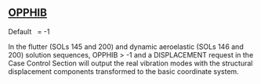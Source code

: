 ## [OPPHIB](https://nexus.hexagon.com/documentationcenter/bundle/MSC_Nastran_2022.4/page/Nastran_Combined_Book/qrg/parameters/TOC.OPPHIB.xhtml)

Default    = -1

In the flutter (SOLs 145 and 200) and dynamic aeroelastic (SOLs 146 and 200) solution sequences, OPPHIB > -1 and a DISPLACEMENT request in the Case Control Section will output the real vibration modes with the structural displacement components transformed to the basic coordinate system.

